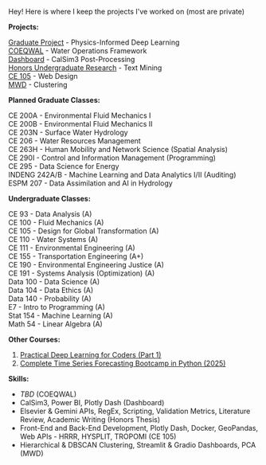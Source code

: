 Hey! Here is where I keep the projects I've worked on (most are private)

**Projects:**  

[Graduate Project](https://github.com/isabellegoebel/masters) - Physics-Informed Deep Learning   
[COEQWAL](https://github.com/isabellegoebel/coeqwal) - Water Operations Framework   
[Dashboard](https://github.com/isabellegoebel/stantec) - CalSim3 Post-Processing   
[Honors Undergraduate Research](https://github.com/isabellegoebel/iatbr-open-science) - Text Mining   
[CE 105](https://huggingface.co/spaces/isabellegoebel/CE105) - Web Design   
[MWD](https://github.com/isabellegoebel/mwd) - Clustering    

**Planned Graduate Classes:**  

CE 200A - Environmental Fluid Mechanics I   
CE 200B -  Environmental Fluid Mechanics II    
CE 203N -  Surface Water Hydrology  
CE 206 -  Water Resources Management  
CE 263H -  Human Mobility and Network Science (Spatial Analysis)   
CE 290I - Control and Information Management (Programming)  
CE 295 - Data Science for Energy   
INDENG 242A/B - Machine Learning and Data Analytics I/II (Auditing)   
ESPM 207 - Data Assimilation and AI in Hydrology   

**Undergraduate Classes:**  

CE 93 - Data Analysis (A)  
CE 100 - Fluid Mechanics (A)  
CE 105 - Design for Global Transformation (A)     
CE 110 - Water Systems (A)  
CE 111 - Environmental Engineering (A)  
CE 155 - Transportation Engineering (A+)  
CE 190  - Environmental Engineering Justice (A)  
CE 191 - Systems Analysis (Optimization) (A)   
Data 100 - Data Science (A)    
Data 104 - Data Ethics (A)  
Data 140 - Probability (A)   
E7 - Intro to Programming (A)  
Stat 154 - Machine Learning (A)   
Math 54 - Linear Algebra (A)   

**Other Courses:**  
1. [Practical Deep Learning for Coders (Part 1)](https://course.fast.ai/)   
2. [Complete Time Series Forecasting Bootcamp in Python (2025)](https://www.udemy.com/course/complete-time-series-forecasting-bootcamp-in-python-2025/)   

**Skills:**  
- *TBD* (COEQWAL)
- CalSim3, Power BI, Plotly Dash (Dashboard)   
- Elsevier & Gemini APIs, RegEx, Scripting, Validation Metrics, Literature Review, Academic Writing (Honors Thesis)
- Front-End and Back-End Development, Plotly Dash, Docker, GeoPandas, Web APIs - HRRR, HYSPLIT, TROPOMI (CE 105)
- Hierarchical & DBSCAN Clustering, Streamlit & Gradio Dashboards, PCA (MWD)   
